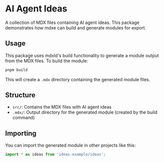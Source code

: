 # AI Agent Ideas

A collection of MDX files containing AI agent ideas. This package demonstrates how mdxe can build and generate modules for export.

## Usage

This package uses mdxld's build functionality to generate a module output from the MDX files. To build the module:

```bash
pnpm build
```

This will create a `.mdx` directory containing the generated module files.

## Structure

- `src/`: Contains the MDX files with AI agent ideas
- `.mdx/`: Output directory for the generated module (created by the build command)

## Importing

You can import the generated module in other projects like this:

```js
import * as ideas from 'ideas-example/ideas';
```
